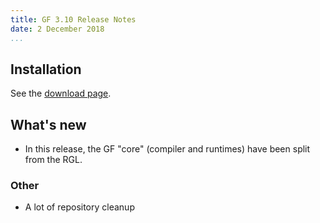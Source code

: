 ```yaml
---
title: GF 3.10 Release Notes
date: 2 December 2018
...
```


## Installation

See the [download page](index.html).

## What's new

- In this release, the GF "core" (compiler and runtimes) have been split from the RGL.

### Other

- A lot of repository cleanup
